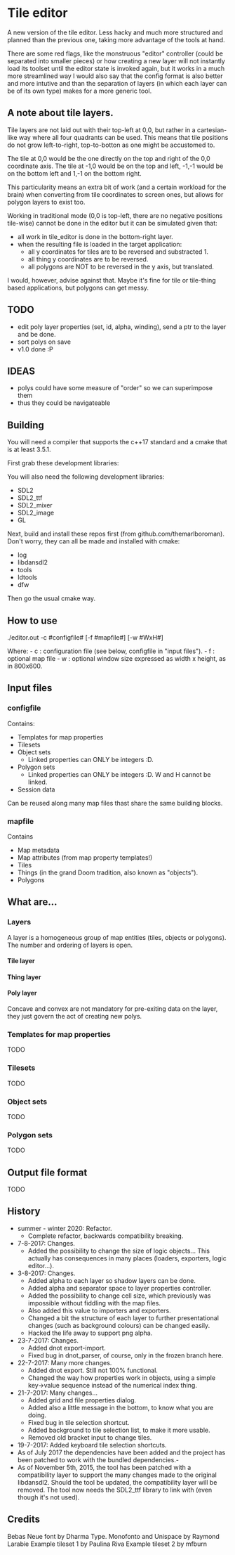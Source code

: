 # Tile editor

A new version of the tile editor. Less hacky and much more structured and planned than the previous one, taking more advantage of the tools at hand.

There are some red flags, like the monstruous "editor" controller (could be separated into smaller pieces) or how creating a new layer will not instantly load its toolset until the editor state is invoked again, but it works in a much more streamlined way I would also say that the config format is also better and more intutive and than the separation of layers (in which each layer can be of its own type) makes for a more generic tool.

## A note about tile layers.

Tile layers are not laid out with their top-left at 0,0, but rather in a cartesian-like way where all four quadrants can be used. This means that tile positions do not grow left-to-right, top-to-botton as one might be accustomed to.

The tile at 0,0 would be the one directly on the top and right of the 0,0 coordinate axis. The tile at -1,0 would be on the top and left, -1,-1 would be on the bottom left
and 1,-1 on the bottom right.

This particularity means an extra bit of work (and a certain workload for the brain) when converting from tile coordinates to screen ones, but allows for polygon layers to exist too.

Working in traditional mode (0,0 is top-left, there are no negative positions tile-wise) cannot be done in the editor but it can be simulated given that:

- all work in tile_editor is done in the bottom-right layer.
- when the resulting file is loaded in the target application:
	- all y coordinates for tiles are to be reversed and substracted 1.
	- all thing y coordinates are to be reversed.
	- all polygons are NOT to be reversed in the y axis, but translated.

I would, however, advise against that. Maybe it's fine for tile or tile-thing based applications, but polygons can get messy.

## TODO

- edit poly layer properties (set, id, alpha, winding), send a ptr to the layer and be done.
- sort polys on save
- v1.0 done :P

## IDEAS

- polys could have some measure of "order" so we can superimpose them
- thus they could be navigateable

## Building

You will need a compiler that supports the c++17 standard and a cmake that is at least 3.5.1.

First grab these development libraries:

You will also need the following development libraries:

- SDL2
- SDL2_ttf
- SDL2_mixer
- SDL2_image
- GL

Next, build and install these repos first (from github.com/themarlboroman). Don't worry, they can all be made and installed with cmake:

- log
- libdansdl2
- tools
- ldtools
- dfw

Then go the usual cmake way.

## How to use

./editor.out -c #configfile# [-f #mapfile#] [-w #WxH#]

Where:
	- c : configuration file (see below, configfile in "input files").
	- f : optional map file
	- w : optional window size expressed as width x height, as in 800x600.

## Input files
### configfile

Contains:

- Templates for map properties
- Tilesets
- Object sets
	- Linked properties can ONLY be integers :D.
- Polygon sets
	- Linked properties can ONLY be integers :D. W and H cannot be linked.
- Session data

Can be reused along many map files thast share the same building blocks.

### mapfile

Contains

- Map metadata
- Map attributes (from map property templates!)
- Tiles
- Things (in the grand Doom tradition, also known as "objects").
- Polygons

## What are...

### Layers

A layer is a homogeneous group of map entities (tiles, objects or polygons). The number and ordering of layers is open.

#### Tile layer

#### Thing layer

#### Poly layer

Concave and convex are not mandatory for pre-exiting data on the layer, they just govern the act of creating new polys.

### Templates for map properties

TODO

### Tilesets

TODO

### Object sets

TODO

### Polygon sets

TODO

## Output file format

TODO

## History

- summer - winter 2020: Refactor.
	- Complete refactor, backwards compatibility breaking.
- 7-8-2017: Changes.
	- Added the possibility to change the size of logic objects... This actually has consequences in many places (loaders, exporters, logic editor...).
- 3-8-2017: Changes.
	- Added alpha to each layer so shadow layers can be done.
	- Added alpha and separator space to layer properties controller.
	- Added the possibility to change cell size, which previously was impossible without fiddling with the map files.
	- Also added this value to importers and exporters.
	- Changed a bit the structure of each layer to further presentational changes (such as background colours) can be changed easily.
	- Hacked the life away to support png alpha.
- 23-7-2017: Changes.
	- Added dnot export-import.
	- Fixed bug in dnot_parser, of course, only in the frozen branch here.
- 22-7-2017: Many more changes.
	- Added dnot export. Still not 100% functional.
	- Changed the way how properties work in objects, using a simple key->value sequence instead of the numerical index thing.
- 21-7-2017: Many changes...
	- Added grid and file properties dialog.
	- Added also a little message in the bottom, to know what you are doing.
	- Fixed bug in tile selection shortcut.
	- Added background to tile selection list, to make it more usable.
	- Removed old bracket input to change tiles.
- 19-7-2017: Added keyboard tile selection shortcuts.
- As of July 2017 the dependencies have been added and the project has been patched to work with the bundled dependencies.-
- As of November 5th, 2015, the tool has been patched with a compatibility layer to support the many changes made to the original libdansdl2. Should the tool be updated, the compatibility layer will be removed. The tool now needs the SDL2_ttf library to link with (even though it's not used).

## Credits

Bebas Neue font by Dharma Type.
Monofonto and Unispace by Raymond Larabie
Example tileset 1 by Paulina Riva
Example tileset 2 by mfburn
